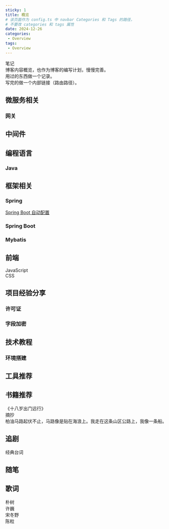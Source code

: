 ```yaml
---
sticky: 1
title: 概览
# 该页面作为 config.ts 中 navbar Categories 和 Tags 的路径，
# 不要改 categories 和 tags 属性
date: 2024-12-26
categories:
 - Overview
tags:
 - Overview
---
```


笔记  
博客内容概览，也作为博客的编写计划，慢慢完善。  
用过的东西做一个记录。  
写完的做一个内部链接（路由路径）。


## 微服务相关
### 网关 

## 中间件







## 编程语言  

### Java

[//]: (Go)

[//]: (Python)

## 框架相关

### Spring
[Spring Boot 自动配置](/blogs/spring-boot/auto_configuration.md)
### Spring Boot

### Mybatis


## 前端

JavaScript  
CSS

## 项目经验分享  

### 许可证

### 字段加密

## 技术教程  
### 环境搭建

## 工具推荐

## 书籍推荐
《十八岁出门远行》  
摘抄  
柏油马路起伏不止，马路像是贴在海浪上。我走在这条山区公路上，我像一条船。


## 追剧
经典台词


## 随笔  


## 歌词
朴树  
许巍  
宋冬野  
陈粒  
